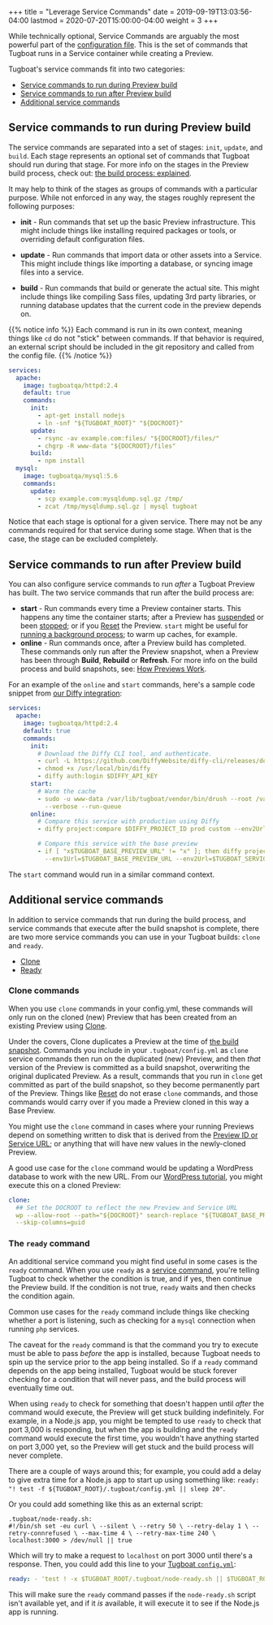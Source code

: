 +++
title = "Leverage Service Commands"
date = 2019-09-19T13:03:56-04:00
lastmod = 2020-07-20T15:00:00-04:00
weight = 3
+++

While technically optional, Service Commands are arguably the most powerful part of the
[configuration file](/setting-up-tugboat/create-a-tugboat-config-file/). This is the set of commands that Tugboat runs
in a Service container while creating a Preview.

Tugboat's service commands fit into two categories:

- [Service commands to run during Preview build](#service-commands-to-run-during-preview-build)
- [Service commands to run after Preview build](#service-commands-to-run-after-preview-build)
- [Additional service commands](#additional-service-commands)

## Service commands to run during Preview build

The service commands are separated into a set of stages: `init`, `update`, and `build`. Each stage represents an
optional set of commands that Tugboat should run during that stage. For more info on the stages in the Preview build
process, check out:
[the build process: explained](/building-a-preview/preview-deep-dive/how-previews-work/#the-build-process-explained).

It may help to think of the stages as groups of commands with a particular purpose. While not enforced in any way, the
stages roughly represent the following purposes:

- **init** - Run commands that set up the basic Preview infrastructure. This might include things like installing
  required packages or tools, or overriding default configuration files.

- **update** - Run commands that import data or other assets into a Service. This might include things like importing a
  database, or syncing image files into a service.

- **build** - Run commands that build or generate the actual site. This might include things like compiling Sass files,
  updating 3rd party libraries, or running database updates that the current code in the preview depends on.

{{% notice info %}} Each command is run in its own context, meaning things like `cd` do not "stick" between commands. If
that behavior is required, an external script should be included in the git repository and called from the config file.
{{% /notice %}}

```yaml
services:
  apache:
    image: tugboatqa/httpd:2.4
    default: true
    commands:
      init:
        - apt-get install nodejs
        - ln -snf "${TUGBOAT_ROOT}" "${DOCROOT}"
      update:
        - rsync -av example.com:files/ "${DOCROOT}/files/"
        - chgrp -R www-data "${DOCROOT}/files"
      build:
        - npm install
  mysql:
    image: tugboatqa/mysql:5.6
    commands:
      update:
        - scp example.com:mysqldump.sql.gz /tmp/
        - zcat /tmp/mysqldump.sql.gz | mysql tugboat
```

Notice that each stage is optional for a given service. There may not be any commands required for that service during
some stage. When that is the case, the stage can be excluded completely.

## Service commands to run after Preview build

You can also configure service commands to run _after_ a Tugboat Preview has built. The two service commands that run
after the build process are:

- **start** - Run commands every time a Preview container starts. This happens any time the container starts; after a
  Preview has [suspended](/building-a-preview/preview-deep-dive/how-previews-work#status-message) or been
  [stopped](/building-a-preview/administer-previews/change-preview-states#start-stop); or if you
  [Reset](/building-a-preview/administer-previews/change-preview-states#reset) the Preview. `start` might be useful for
  [running a background process](../running-a-background-process/); to warm up caches, for example.
- **online** - Run commands once, after a Preview build has completed. These commands only run after the Preview
  snapshot, when a Preview has been through **Build**, **Rebuild** or **Refresh**. For more info on the build process
  and build snapshots, see: [How Previews Work](/building-a-preview/preview-deep-dive/how-previews-work/).

For an example of the `online` and `start` commands, here's a sample code snippet from
[our Diffy integration](/starter-configs/code-snippets/diffy-integration/):

```yaml
services:
  apache:
    image: tugboatqa/httpd:2.4
    default: true
    commands:
      init:
        # Download the Diffy CLI tool, and authenticate.
        - curl -L https://github.com/DiffyWebsite/diffy-cli/releases/download/0.1.2/diffy.phar -o /usr/local/bin/diffy
        - chmod +x /usr/local/bin/diffy
        - diffy auth:login $DIFFY_API_KEY
      start:
        # Warm the cache
        - sudo -u www-data /var/lib/tugboat/vendor/bin/drush --root /var/lib/tugboat/web warmer:enqueue -l localhost
          --verbose --run-queue
      online:
        # Compare this service with production using Diffy
        - diffy project:compare $DIFFY_PROJECT_ID prod custom --env2Url=$TUGBOAT_SERVICE_URL

        # Compare this service with the base preview
        - if [ "x$TUGBOAT_BASE_PREVIEW_URL" != "x" ]; then diffy project:compare $DIFFY_PROJECT_ID custom custom
          --env1Url=$TUGBOAT_BASE_PREVIEW_URL --env2Url=$TUGBOAT_SERVICE_URL; fi
```

The `start` command would run in a similar command context.

## Additional service commands

In addition to service commands that run during the build process, and service commands that execute after the build
snapshot is complete, there are two more service commands you can use in your Tugboat builds: `clone` and `ready`.

- [Clone](#clone-commands)
- [Ready](#the-ready-command)

### Clone commands

When you use `clone` commands in your config.yml, these commands will only run on the cloned (new) Preview that has been
created from an existing Preview using
[Clone](/building-a-preview/administer-previews/build-previews/#duplicate-a-preview).

Under the covers, Clone duplicates a Preview at the time of
[the build snapshot](/building-a-preview/preview-deep-dive/how-previews-work/#the-build-snapshot). Commands you include
in your `.tugboat/config.yml` as `clone` service commands then run on the duplicated (new) Preview, and then _that_
version of the Preview is committed as a build snapshot, overwriting the original duplicated Preview. As a result,
commands that you run in `clone` get committed as part of the build snapshot, so they become permanently part of the
Preview. Things like [Reset](/building-a-preview/administer-previews/change-preview-states/#reset) do not erase `clone`
commands, and those commands would carry over if you made a Preview cloned in this way a Base Preview.

You might use the `clone` command in cases where your running Previews depend on something written to disk that is
derived from the [Preview ID or Service URL](/faq/find-tugboat-ids/); or anything that will have new values in the
newly-cloned Preview.

A good use case for the `clone` command would be updating a WordPress database to work with the new URL. From our
[WordPress tutorial](/starter-configs/tutorials/wordpress/), you might execute this on a cloned Preview:

```yaml
clone:
  ## Set the DOCROOT to reflect the new Preview and Service URL
  wp --allow-root --path="${DOCROOT}" search-replace "${TUGBOAT_BASE_PREVIEW_URL_HOST}" "${TUGBOAT_SERVICE_URL_HOST}"
  --skip-columns=guid
```

### The `ready` command

An additional service command you might find useful in some cases is the `ready` command. When you use `ready` as a
[service command](../leverage-service-commands/), you're telling Tugboat to check whether the condition is true, and if
yes, then continue the Preview build. If the condition is not true, `ready` waits and then checks the condition again.

Common use cases for the `ready` command include things like checking whether a port is listening, such as checking for
a `mysql` connection when running `php` services.

The caveat for the `ready` command is that the command you try to execute must be able to pass _before_ the app is
installed, because Tugboat needs to spin up the service prior to the app being installed. So if a `ready` command
depends on the app being installed, Tugboat would be stuck forever checking for a condition that will never pass, and
the build process will eventually time out.

When using `ready` to check for something that doesn't happen until _after_ the command would execute, the Preview will
get stuck building indefinitely. For example, in a Node.js app, you might be tempted to use `ready` to check that port
3,000 is responding, but when the app is building and the `ready` command would execute the first time, you wouldn't
have anything started on port 3,000 yet, so the Preview will get stuck and the build process will never complete.

There are a couple of ways around this; for example, you could add a delay to give extra time for a Node.js app to start
up using something like: `ready: "! test -f ${TUGBOAT_ROOT}/.tugboat/config.yml || sleep 20"`.

Or you could add something like this as an external script:

```
.tugboat/node-ready.sh:
#!/bin/sh set -eu curl \ --silent \ --retry 50 \ --retry-delay 1 \ --retry-connrefused \ --max-time 4 \ --retry-max-time 240 \ localhost:3000 > /dev/null || true
```

Which will try to make a request to `localhost` on port 3000 until there's a response. Then, you could add this line to
your [Tugboat `config.yml`](/setting-up-tugboat/create-a-tugboat-config-file/):

```yaml
ready: - 'test ! -x $TUGBOAT_ROOT/.tugboat/node-ready.sh || $TUGBOAT_ROOT/.tugboat/node-ready.sh'
```

This will make sure the `ready` command passes if the `node-ready.sh` script isn't available yet, and if it _is_
available, it will execute it to see if the Node.js app is running.
